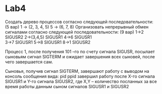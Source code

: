 # Lab4
Создать дерево процессов согласно следующей последовательности: 
(5 вар) 1 -> (2, 3, 4, 5) 5 -> (6, 7, 8) 
Организовать непрерывный обмен сигналами согласно следующей последовательности:
(9 вар) 1->2 SIGUSR2   2->(3,4,5) SIGUSR1   4->6 SIGUSR1   
        3->7 SIGUSR1  5->8 SIGUSR1 8->1 SIGUSR2 

Процесс 1, после получения  101 –го по счету сигнала SIGUSR,  посылает сыновьям сигнал SIGTERM и ожидает  завершения всех сыновей, после чего завершается сам. 

Сыновья, получив сигнал SIGTERM, завершают работу с выводом на консоль сообщения вида:
pid ppid завершил работу после X-го сигнала SIGUSR1 и Y-го сигнала SIGUSR2,
где X,Y – количество посланных за все время работы данным сыном сигналов SIGUSR1 и SIGUSR2